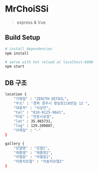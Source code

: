 # MrChoiSSi

> express & Vue

## Build Setup

``` bash
# install dependencies
npm install

# serve with hot reload at localhost:8080
npm start
```

## DB 구조
``` bash
location {
	"가맹점" : "ZENITH DETAIL",
    "주소" : "경북 경주시 용담로116번길 12 ",
    "대표자" : "이상언",
    "tel" : "010-9125-9641",
    "타입" : "전문시공점",
    "lat" : 35.865731,
    "lng" : 129.209807,
    "이메일" : "-"
}

gallery {
	"모델명" : "모델2",
    "제품명" : "제품명2",
    "라벨표" : "라벨표2",
    "자동차모델" : "자동차모델2"
}
```